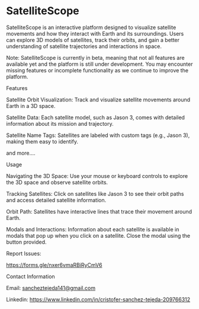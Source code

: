 # SatelliteScope

SatelliteScope is an interactive platform designed to visualize satellite movements and how they interact with Earth and its surroundings. Users can explore 3D models of satellites, track their orbits, and gain a better understanding of satellite trajectories and interactions in space. 

Note: SatelliteScope is currently in beta, meaning that not all features are available yet and the platform is still under development. You may encounter missing features or incomplete functionality as we continue to improve the platform.

Features

Satellite Orbit Visualization: Track and visualize satellite movements around Earth in a 3D space.

Satellite Data: Each satellite model, such as Jason 3, comes with detailed information about its mission and trajectory.

Satellite Name Tags: Satellites are labeled with custom tags (e.g., Jason 3), making them easy to identify.

and more....


Usage

Navigating the 3D Space: Use your mouse or keyboard controls to explore the 3D space and observe satellite orbits.

Tracking Satellites: Click on satellites like Jason 3 to see their orbit paths and access detailed satellite information.

Orbit Path: Satellites have interactive lines that trace their movement around Earth.

Modals and Interactions: Information about each satellite is available in modals that pop up when you click on a satellite. Close the modal using the button provided.


Report Issues:

https://forms.gle/nxer6vmaRBiRyCmV6


Contact Information

Email: sancheztejeda141@gmail.com

Linkedin: https://www.linkedin.com/in/cristofer-sanchez-tejeda-209766312
